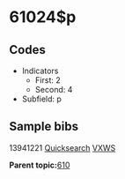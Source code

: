 # 61024$p

## Codes

-   Indicators
    -   First: 2
    -   Second: 4
-   Subfield: p

## Sample bibs

13941221 [Quicksearch](https://search.library.yale.edu/catalog/13941221) [VXWS](http://prodorbis.library.yale.edu:7014/vxws/GetHoldingsService?bibId=13941221)

**Parent topic:**[610](../../tags/610/610.md)

